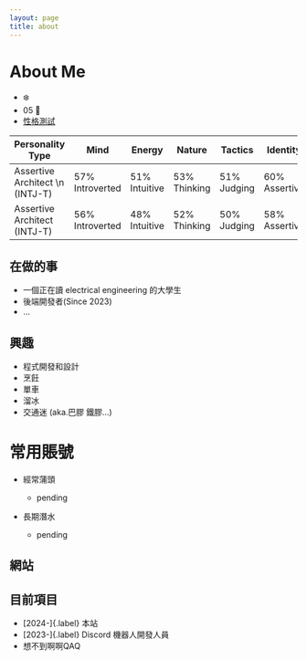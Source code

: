 ```yaml
---
layout: page
title: about
---
```


# About Me
- ❄️
- 05 🐔
- [性格測試](https://www.16personalities.com/intj-personality?utm_source=results-turbulent-architect&utm_medium=email&utm_campaign=en&utm_content=view-results)

| Personality Type         | Mind           | Energy       | Nature      | Tactics     | Identity    | Test Date   |
|--------------------------|----------------|--------------|-------------|-------------|-------------|-------------|
| Assertive Architect \n (INTJ-T) | 57% <br>Introverted | 51% <br>Intuitive | 53% <br>Thinking | 51% <br>Judging  | 60% <br>Assertive | 2024-11-03  |
| Assertive Architect <br>(INTJ-T) | 56% <br>Introverted | 48% <br>Intuitive | 52% <br>Thinking | 50% <br>Judging  | 58% <br>Assertive | 2022-05-07  |







## 在做的事
- 一個正在讀 electrical engineering 的大學生
- 後端開發者(Since 2023)
- ...

## 興趣
- 程式開發和設計
- 烹飪
- 單車
- 溜冰
- 交通迷 (aka.巴膠 鐵膠...)

# 常用賬號
- 經常蒲頭
  - pending

- 長期潛水
  - pending


## 網站

## 目前項目
- [2024-]{.label} 本站
- [2023-]{.label} Discord 機器人開發人員
- 想不到啊啊QAQ
